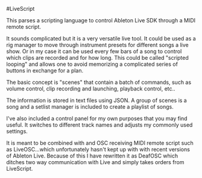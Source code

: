 #LiveScript

This parses a scripting language to control Ableton Live SDK through a MIDI remote script.

It sounds complicated but it is a very versatile live tool.  It could be used as a rig manager to move through instrument presets for different songs a live show.  Or in my case it can be used 
every few bars of a song to control which clips are recorded and for how long.  This could be called "scripted looping" and allows one to avoid memorizing a complicated series of buttons in exchange for a plan.

The basic concept is "scenes" that contain a batch of commands, such as volume control, clip recording and launching, playback control, etc..

The information is stored in text files using JSON.  A group of scenes is a song and a setlist manager is included to create a playlist of songs.

I've also included a control panel for my own purposes that you may find useful.  It switches to different track names and adjusts my commonly used settings.

It is meant to be combined with and OSC receiving MIDI remote script such as LiveOSC...which unfortunately hasn't kept up with with recent versions of Ableton Live.  Because of this
I have rewritten it as DeafOSC which ditches two way communication with Live and simply takes orders from LiveScript.